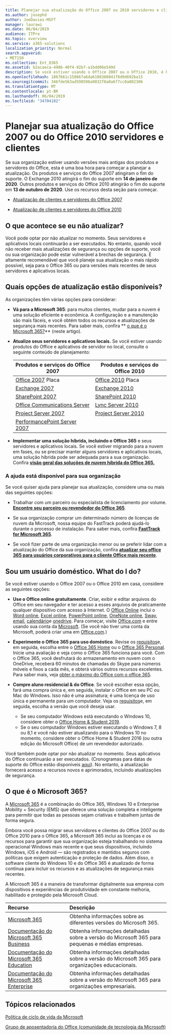 ```yaml
---
title: Planejar sua atualização do Office 2007 ou 2010 servidores e clientes
ms.author: josephd
author: JoeDavies-MSFT
manager: laurawi
ms.date: 06/04/2019
audience: ITPro
ms.topic: overview
ms.service: o365-solutions
localization_priority: Normal
search.appverid:
- MET150
ms.collection: Ent_O365
ms.assetid: b2acaeca-4986-40f4-92b7-a1bdd06e549d
description: Se você estiver usando o Office 2007 ou o Office 2010, é hora de planejar sua atualização. Não fique preso com aplicativos desatualizados. Use estes recursos para começar a usar seu plano.
ms.openlocfilehash: 1867661c158667a6da6108380841f8d9d692ba15
ms.sourcegitcommit: 346fde563ad598598a9832f8a0a6f7cc0a802306
ms.translationtype: MT
ms.contentlocale: pt-BR
ms.lasthandoff: 06/04/2019
ms.locfileid: "34704102"
---
```

# <a name="plan-your-upgrade-from-office-2007-or-office-2010-servers-and-clients"></a>Planejar sua atualização do Office 2007 ou do Office 2010 servidores e clientes

Se sua organização estiver usando versões mais antigas dos produtos e servidores do Office, esta é uma boa hora para começar a planejar a atualização. Os produtos e serviços do Office 2007 atingiram o fim do suporte. O Exchange 2010 atingirá o fim do suporte em **14 de janeiro de 2020**. Outros produtos e serviços do Office 2010 atingirão o fim do suporte em **13 de outubro de 2020**. Use os recursos desta seção para começar.

- [Atualização de clientes e servidores do Office 2007](upgrade-from-office-2007-servers-and-products.md)

- [Atualização de clientes e servidores do Office 2010](upgrade-from-office-2010-servers-and-products.md)

## <a name="what-happens-if-i-dont-upgrade"></a>O que acontece se eu não atualizar?

Você pode optar por não atualizar no momento. Seus servidores e aplicativos locais continuarão a ser executados. No entanto, quando você não receber mais atualizações de segurança ou opções de suporte, você ou sua organização pode estar vulnerável a brechas de segurança. É altamente recomendável que você planeje sua atualização o mais rápido possível, seja para o Office 365 ou para versões mais recentes de seus servidores e aplicativos locais.

## <a name="what-upgrade-options-are-available"></a>Quais opções de atualização estão disponíveis?      

As organizações têm várias opções para considerar:

- **Vá para a Microsoft 365**: para muitos clientes, mudar para a nuvem é uma solução eficiente e econômica. A configuração e a manutenção são mais fáceis, e você obtém todos os recursos e atualizações de segurança mais recentes. Para saber mais, confira ** [o que é o Microsoft 365?](#what-is-microsoft-365)** (neste artigo).
    
- **Atualize seus servidores e aplicativos locais.** Se você estiver usando produtos do Office e aplicativos de servidor no local, consulte o seguinte conteúdo de planejamento:<br/> 

    
    |Produtos e serviços do Office 2007  |Produtos e serviços do Office 2010  |
    |---------|---------|
    |[Office 2007](https://docs.microsoft.com/DeployOffice/office-2007-end-support-roadmap) Placa | [Office 2010](https://docs.microsoft.com/DeployOffice/office-2010-end-support-roadmap) Placa |
    |[Exchange 2007](exchange-2007-end-of-support.md) |[Exchange 2010](exchange-2010-end-of-support.md) |
    |[SharePoint 2007](sharepoint-2007-end-of-support.md) |[SharePoint 2010](upgrade-from-sharepoint-2010.md) |
    |[Office Communications Server](https://docs.microsoft.com/skypeforbusiness/plan-your-deployment/upgrade) |[Lync Server 2010](https://docs.microsoft.com/skypeforbusiness/plan-your-deployment/upgrade) |
    |[Project Server 2007](project-server-2007-end-of-support.md) |[Project Server 2010](project-server-2010-end-of-support.md) |
    |[PerformancePoint Server 2007](pps-2007-end-of-support.md) | |
 
- **Implementar uma solução híbrida, incluindo o Office 365** e seus servidores e aplicativos locais. Se você estiver migrando para a nuvem em fases, ou se precisar manter alguns servidores e aplicativos locais, uma solução híbrida pode ser adequada para a sua organização. Confira **[visão geral das soluções de nuvem híbrida do Office 365.](hybrid-cloud-overview.md)** 
    
### <a name="help-is-available-for-your-organization"></a>A ajuda está disponível para sua organização

Se você quiser ajuda para planejar sua atualização, considere uma ou mais das seguintes opções:

- Trabalhar com um parceiro ou especialista de licenciamento por volume. **[Encontre seu parceiro ou revendedor do Office 365](https://support.office.com/article/b6c18a9b-2aed-4c84-9d75-af709160258c.aspx)**. 

- Se sua organização comprar um determinado número de licenças de nuvem da Microsoft, nossa equipe do FastTrack poderá ajudá-lo durante o processo de instalação. Para saber mais, confira **[FastTrack for Microsoft 365](https://www.microsoft.com/fasttrack/microsoft-365)**.

- Se você fizer parte de uma organização menor ou se preferir lidar com a atualização do Office da sua organização, confira **[atualizar seu office 365 para usuários corporativos para o cliente Office mais recente](https://docs.microsoft.com/office365/admin/setup/upgrade-users-to-latest-office-client)**. 
  
## <a name="im-a-home-user-what-do-i-do"></a>Sou um usuário doméstico. What do I do?

Se você estiver usando o Office 2007 ou o Office 2010 em casa, considere as seguintes opções:

- **Use o Office online gratuitamente**. Criar, exibir e editar arquivos do Office em seu navegador e ter acesso a esses arquivos de praticamente qualquer dispositivo com acesso à Internet. O [Office Online](https://products.office.com/office-online/documents-spreadsheets-presentations-office-online) inclui o [Word online](http://go.microsoft.com/fwlink/p/?linkid=746664), [Excel online](http://go.microsoft.com/fwlink/p/?linkid=746665), [PowerPoint online](http://go.microsoft.com/fwlink/p/?linkid=746666), [OneNote online](http://go.microsoft.com/fwlink/p/?linkid=746674), [Sway](http://go.microsoft.com/fwlink/p/?linkid=746675), [email](http://go.microsoft.com/fwlink/p/?linkid=746676), [calendário](http://go.microsoft.com/fwlink/p/?linkid=746678)e [onedrive](http://go.microsoft.com/fwlink/p/?linkid=746679). Para começar, visite [Office.com](https://office.com) e entre usando sua conta da [Microsoft](https://account.microsoft.com/account). (Se você não tiver uma conta da Microsoft, poderá criar uma em [Office.com](https://office.com).)

- **Experimente o Office 365 para uso doméstico**. Revise os [requisitos](https://www.microsoft.com/p/office-365-home/cfq7ttc0k5dm?rtc=1&activetab=pivot:techspecstab)e, em seguida, escolha entre o [Office 365 Home](https://www.microsoft.com/p/office-365-home/cfq7ttc0k5dm) ou o [Office 365 Personal](https://www.microsoft.com/p/office-365-personal/cfq7ttc0k5bf). Inicie uma avaliação e veja como o Office 365 funciona para você. Com o Office 365, você desfrutará do armazenamento em nuvem com o OneDrive, receberá 60 minutos de chamadas do Skype para números móveis e fixos a cada mês, e obterá vários outros recursos excelentes. Para saber mais, veja [obter o máximo do Office com o office 365](https://products.office.com/compare-all-microsoft-office-products?&activetab=tab%3aprimaryr1).
    
- **Compre aluno residencial &amp; do Office**. Se você escolher essa opção, fará uma compra única e, em seguida, instalar o Office em seu PC ou Mac do Windows. Isso não é uma assinatura; é uma licença de uso única e permanente para um computador. Veja os [requisitos](http://office.com/systemrequirements)e, em seguida, escolha a versão que você deseja usar.
    - Se seu computador Windows está executando o Windows 10, considere obter o [Office Home & Student 2019](https://www.microsoft.com/p/office-home-student-2019/cfq7ttc0k7c8).
    - Se o seu computador Windows estiver executando o Windows 7, 8 ou 8,1 e você não estiver atualizando para o Windows 10 no momento, considere obter o Office Home & Student 2016 (ou outra edição do Microsoft Office) de um revendedor autorizado.

Você também pode optar por não atualizar no momento. Seus aplicativos do Office continuarão a ser executados. (Cronogramas para datas de suporte do Office estão disponíveis [aqui](https://go.microsoft.com/fwlink/p/?linkid=2085724)). No entanto, a atualização fornecerá acesso a recursos novos e aprimorados, incluindo atualizações de segurança. 
   
## <a name="what-is-microsoft-365"></a>O que é o Microsoft 365?

A [Microsoft 365](https://www.microsoft.com/microsoft-365) é a combinação do Office 365, Windows 10 e Enterprise Mobility + Security (EMS) que oferece uma solução completa e inteligente para permitir que todas as pessoas sejam criativas e trabalhem juntas de forma segura. 
  
Embora você possa migrar seus servidores e clientes do Office 2007 ou do Office 2010 para o Office 365, a Microsoft 365 inclui as licenças e os recursos para garantir que sua organização esteja trabalhando no sistema operacional Windows mais recente e que seus dispositivos, incluindo Windows, iOS e Android — são registrados e mantidos seguros com políticas que exigem autenticação e proteção de dados. Além disso, o software cliente do Windows 10 e do Office 365 é atualizado de forma contínua para incluir os recursos e as atualizações de segurança mais recentes.
  
A Microsoft 365 é a maneira de transformar digitalmente sua empresa com dispositivos e experiências de produtividade em constante melhoria, habilitado e protegido pela Microsoft Cloud.
  
|**Recurso**|**Descrição**|
|:-----|:-----|
|[Microsoft 365](https://www.microsoft.com/microsoft-365) <br/> |Obtenha informações sobre as diferentes versões do Microsoft 365.  <br/> |
|[Documentação do Microsoft 365 Business](https://docs.microsoft.com/microsoft-365/business/) <br/> |Obtenha informações detalhadas sobre a versão do Microsoft 365 para pequenas e médias empresas.  <br/> |
|[Documentação do Microsoft 365 Education](https://docs.microsoft.com/microsoft-365/education/) <br/> |Obtenha informações detalhadas sobre a versão do Microsoft 365 para organizações educacionais.  <br/> |
|[Documentação do Microsoft 365 Enterprise](https://docs.microsoft.com/microsoft-365/enterprise/) <br/> |Obtenha informações detalhadas sobre a versão do Microsoft 365 para organizações empresariais.  <br/> |

   
## <a name="related-topics"></a>Tópicos relacionados
  
[Política de ciclo de vida da Microsoft](https://go.microsoft.com/fwlink/?linkid=865200)

[Grupo de aposentadoria do Office (comunidade de tecnologia da Microsoft)](https://go.microsoft.com/fwlink/?linkid=842065)




